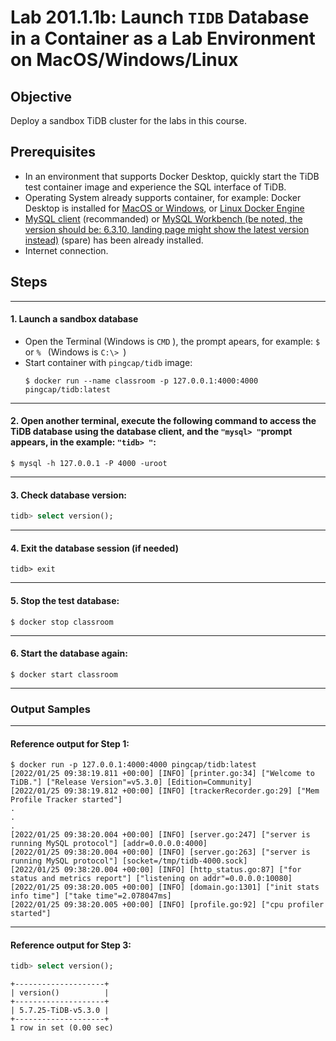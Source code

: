 # **Lab 201.1.1b: Launch `TIDB` Database in a Container as a Lab Environment on MacOS/Windows/Linux**

## **Objective**
Deploy a sandbox TiDB cluster for the labs in this course.

## **Prerequisites**
+ In an environment that supports Docker Desktop, quickly start the TiDB test container image and experience the SQL interface of TiDB.
+ Operating System already supports container, for example: Docker Desktop is installed for [MacOS or Windows](https://www.docker.com/products/docker-desktop), or [Linux Docker Engine](https://hub.docker.com/search?offering=community&operating_system=linux&q=&type=edition)
+ [MySQL client](https://cn.bing.com/search?q=MacOS+mysql+client+%E5%AE%89%E8%A3%85) (recommanded) or [MySQL Workbench (be noted, the version should be: 6.3.10, landing page might show the latest version instead)](https://downloads.mysql.com/archives/workbench/) (spare) has been already installed.
+ Internet connection.

## **Steps**

****************************
#### 1. Launch a sandbox database
+ Open the Terminal (Windows is `CMD` ), the prompt apears, for example: `$ ` or `% ` (Windows is `C:\> `)
+ Start container with `pingcap/tidb` image:
  ```
  $ docker run --name classroom -p 127.0.0.1:4000:4000 pingcap/tidb:latest
  ```

****************************
#### 2. Open another terminal, execute the following command to access the TiDB database using the database client, and the `"mysql> "`prompt appears, in the example: `"tidb> "`:
```
$ mysql -h 127.0.0.1 -P 4000 -uroot
```

****************************
#### 3. Check database version:
```sql
tidb> select version();
```

****************************
#### 4. Exit the database session (if needed)
```
tidb> exit
```

****************************
#### 5. Stop the test database:
```
$ docker stop classroom
```

****************************
#### 6. Start the database again:
```
$ docker start classroom
```

****************************
### **Output Samples**

****************************
#### **Reference output for Step 1:**
```
$ docker run -p 127.0.0.1:4000:4000 pingcap/tidb:latest
[2022/01/25 09:38:19.811 +00:00] [INFO] [printer.go:34] ["Welcome to TiDB."] ["Release Version"=v5.3.0] [Edition=Community]
[2022/01/25 09:38:19.812 +00:00] [INFO] [trackerRecorder.go:29] ["Mem Profile Tracker started"]
.
.
.
[2022/01/25 09:38:20.004 +00:00] [INFO] [server.go:247] ["server is running MySQL protocol"] [addr=0.0.0.0:4000]
[2022/01/25 09:38:20.004 +00:00] [INFO] [server.go:263] ["server is running MySQL protocol"] [socket=/tmp/tidb-4000.sock]
[2022/01/25 09:38:20.004 +00:00] [INFO] [http_status.go:87] ["for status and metrics report"] ["listening on addr"=0.0.0.0:10080]
[2022/01/25 09:38:20.005 +00:00] [INFO] [domain.go:1301] ["init stats info time"] ["take time"=2.078047ms]
[2022/01/25 09:38:20.005 +00:00] [INFO] [profile.go:92] ["cpu profiler started"]
```

****************************
#### **Reference output for Step 3:**
```sql
tidb> select version();
```
```
+--------------------+
| version()          |
+--------------------+
| 5.7.25-TiDB-v5.3.0 |
+--------------------+
1 row in set (0.00 sec)
```
